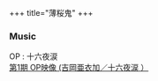 +++
title="薄桜鬼"
+++

### Music
OP : 十六夜涙\
[第1期 OP映像 (吉岡亜衣加／十六夜涙 ）](https://www.youtube.com/watch?v=CYGkaJMySjU)
